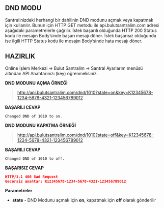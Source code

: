 **DND MODU**
----
Santralinizdeki herhangi bir dahilinin DND modunu açmak veya kapatmak için kullanılır. Bunun için HTTP GET metodu ile api.bulutsantralim.com adresi aşağıdaki parametrelerle çağrılır. İstek başarılı olduğunda HTTP 200 Status kodu ile mesajın Body’sinde başarı mesajı döner. İstek başarısız olduğunda ise ilgili HTTP Status kodu ile mesajın Body’sinde hata mesajı döner.

**HAZIRLIK**
----
  Online İşlem Merkezi => Bulut Santralim => Santral Ayarlarım menüsü altından API Anahtarınızı (key) öğrenmelisiniz.
  
**DND MODUNU AÇMA ÖRNEĞİ**

>http://api.bulutsantralim.com/dnd/1010?state=on&key=K12345678-1234-5678-4321-123456789012

**BAŞARILI CEVAP**
```
Changed DND of 1010 to on.
```

**DND MODUNU KAPATMA ÖRNEĞİ**

>http://api.bulutsantralim.com/dnd/1010?state=off&key=K12345678-1234-5678-4321-123456789012

**BAŞARILI CEVAP**
```
Changed DND of 1010 to off.
```

**BAŞARISIZ CEVAP** 

```json
HTTP/1.1 400 Bad Request 
Gecersiz anahtar: K12345678-1234-5678-4321-123456789012
```
**Parametreler**

* **state** - DND Modunu açmak için **on**, kapatmak için **off** olarak gönderilir
